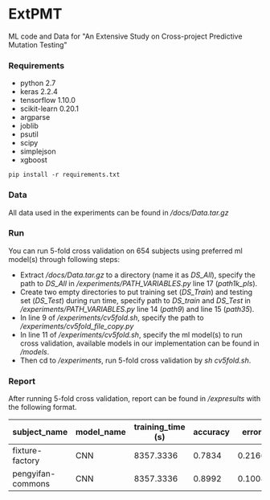 # ExtPMT #

ML code and Data for "An Extensive Study on Cross-project Predictive Mutation Testing"

### Requirements ###

* python 2.7
* keras 2.2.4
* tensorflow 1.10.0
* scikit-learn 0.20.1
* argparse
* joblib
* psutil
* scipy
* simplejson
* xgboost

 ```
 pip install -r requirements.txt
 ```

### Data ###

All data used in the experiments can be found in */docs/Data.tar.gz*

### Run ###

You can run 5-fold cross validation on 654 subjects using preferred ml model(s) through following steps:

* Extract */docs/Data.tar.gz* to a directory (name it as *DS_All*), specify the path to *DS_All* in */experiments/PATH_VARIABLES.py* line 17 (*path1k_pls*).
* Create two empty directories to put training set (*DS_Train*) and testing set (*DS_Test*) during run time, specify path to *DS_train* and *DS_Test* in */experiments/PATH_VARIABLES.py* line 14 (*path9*) and line 15 (*path35*).
* In line 9 of */experiments/cv5fold.sh*, specify the path to */experiments/cv5fold_file_copy.py*
* In line 11 of */experiments/cv5fold.sh*, specify the ml model(s) to run cross validation, available models in our implementation can be found in */models*.
* Then cd to */experiments*, run 5-fold cross validation by *sh cv5fold.sh*.

### Report ###
After running 5-fold cross validation, report can be found in */expresults* with the following format.  

| subject_name | model_name | training_time (s) | accuracy | error | precision | recall | F1-score | AUROC |
| --- | --- | --- | --- | --- | --- | --- | --- | --- |
| fixture-factory | CNN | 8357.3336 | 0.7834 | 0.2166 | 0.7635 |0.9950 | 0.8640 | 0.6947 |
| pengyifan-commons | CNN | 8357.3336 | 0.8992 | 0.1008 | 0.7869 |0.9971 | 0.8796 | 0.9386 |
